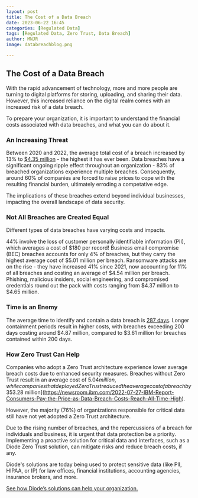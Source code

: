 ```yaml
---
layout: post
title: The Cost of a Data Breach 
date: 2023-06-22 16:45
categories: [Regulated Data]
tags: [Regulated Data, Zero Trust, Data Breach]
author: MNJR
image: databreachblog.png

---
```

## The Cost of a Data Breach

With the rapid advancement of technology, more and more people are turning to digital platforms for storing, uploading, and sharing their data. However, this increased reliance on the digital realm comes with an increased risk of a data breach.

To prepare your organization, it is important to understand the financial costs associated with data breaches, and what you can do about it.

### An Increasing Threat

Between 2020 and 2022, the average total cost of a breach increased by 13% to [$4.35 million](https://www.ibm.com/downloads/cas/OJDVQGRY) - the highest it has ever been. Data breaches have a significant ongoing ripple effect throughout an organization - 83% of breached organizations experience multiple breaches. Consequently, around 60% of companies are forced to raise prices to cope with the resulting financial burden, ultimately erroding a competative edge. 

The implications of these breaches extend beyond individual businesses, impacting the overall landscape of data security.

### Not All Breaches are Created Equal

Different types of data breaches have varying costs and impacts. 

44% involve the loss of customer personally identifiable information (PII), which averages a cost of $180 per record! Business email compromise (BEC) breaches accounts for only 4% of breaches, but they carry the highest average cost of $5.01 million per breach. Ransomware attacks are on the rise - they have increased 41% since 2021, now accounting for 11% of all breaches and costing an average of $4.54 million per breach. Phishing, malicious insiders, social engineering, and compromised credentials round out the pack with costs ranging from $4.37 million to $4.65 million. 

### Time is an Enemy

The average time to identify and contain a data breach is [287 days](https://www.ibm.com/downloads/cas/3R8N1DZJ). Longer containment periods result in higher costs, with breaches exceeding 200 days costing around $4.87 million, compared to $3.61 million for breaches contained within 200 days.

### How Zero Trust Can Help

Companies who adopt a Zero Trust architecture experience lower average breach costs due to enhanced security measures. Breaches without Zero Trust result in an average cost of $5.04 million, while companies that deployed Zero Trust reduced the average cost of a breach by 35% to [$3.28 million](https://newsroom.ibm.com/2022-07-27-IBM-Report-Consumers-Pay-the-Price-as-Data-Breach-Costs-Reach-All-Time-High).

However, the majority (76%) of organizations responsible for critical data still have not yet adopted a Zero Trust architecture. 

Due to the rising number of breaches, and the repercussions of a breach for individuals and business, it is urgent that data protection be a priority. Implementing a proactive solution for critical data and interfaces, such as a Diode Zero Trust solution, can mitigate risks and reduce breach costs, if any. 

Diode's solutions are today being used to protect sensitive data (like PII, HIPAA, or IP) for law offices, financial institutions, accounting agencies, insurance brokers, and more.

[See how Diode’s solutions can help your organization.](https://diode.io/teams)
